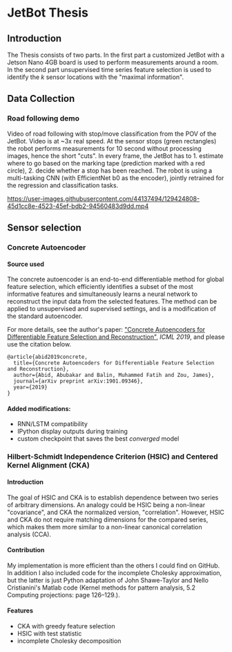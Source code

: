# JetBot Thesis

## Introduction
The Thesis consists of two parts. In the first part a customized JetBot with a Jetson Nano 4GB board is used to perform measurements around a room. In the second part unsupervised time series feature selection is used to identify the _k_ sensor locations with the "maximal information".

## Data Collection
### Road following demo
Video of road following with stop/move classification from the POV of the JetBot. Video is at ~3x real speed. At the sensor stops (green rectangles) the robot performs measurements for 10 second without processing images, hence the short "cuts".
In every frame, the JetBot has to 1. estimate where to go based on the marking tape (prediction marked with a red circle), 2. decide whether a stop has been reached. The robot is using a multi-tasking CNN (with EfficientNet b0 as the encoder), jointly retrained for the regression and classification tasks.

https://user-images.githubusercontent.com/44137494/129424808-45d1cc8e-4523-45ef-bdb2-94560483d9dd.mp4

## Sensor selection
### Concrete Autoencoder
#### Source used
The concrete autoencoder is an end-to-end differentiable method for global feature selection, which efficiently identifies a subset of the most informative features and simultaneously learns a neural network to reconstruct the input data from the selected features. The method can be applied to unsupervised and supervised settings, and is a modification of the standard autoencoder.

For more details, see the author's paper: ["Concrete Autoencoders for Differentiable Feature Selection and Reconstruction"](https://arxiv.org/abs/1901.09346), *ICML 2019*, and please use the citation below.

```
@article{abid2019concrete,
  title={Concrete Autoencoders for Differentiable Feature Selection and Reconstruction},
  author={Abid, Abubakar and Balin, Muhammed Fatih and Zou, James},
  journal={arXiv preprint arXiv:1901.09346},
  year={2019}
}
```
#### Added modifications:
- RNN/LSTM compatibility
- IPython display outputs during training
- custom checkpoint that saves the best _converged_ model
### Hilbert-Schmidt Independence Criterion (HSIC) and Centered Kernel Alignment (CKA)
#### Introduction
The goal of HSIC and CKA is to establish dependence between two series of arbitrary dimensions. An analogy could be HSIC being a non-linear "covariance", and CKA the normalized version, "correlation". However, HSIC and CKA do not require matching dimensions for the compared series, which makes them more similar to a non-linear canonical correlation analysis (CCA).
#### Contribution
My implementation is more efficient than the others I could find on GitHub. In addition I also included code for the incomplete Cholesky approximation, but the latter is just Python adaptation of John Shawe-Taylor and Nello Cristianini's Matlab code (Kernel methods for pattern analysis, 5.2 Computing projections: page 126–129.).
#### Features
- CKA with greedy feature selection
- HSIC with test statistic
- incomplete Cholesky decomposition
